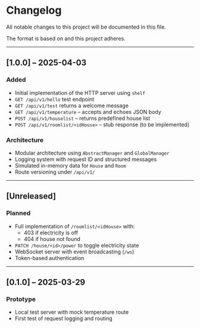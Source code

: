 # Changelog

All notable changes to this project will be documented in this file.

The format is based on and this project adheres.

---

## [1.0.0] – 2025-04-03

### Added
- Initial implementation of the HTTP server using `shelf`
- `GET /api/v1/hello` test endpoint
- `GET /api/v1/test` returns a welcome message
- `GET /api/v1/temperature` – accepts and echoes JSON body
- `POST /api/v1/houselist` – returns predefined house list
- `POST /api/v1/roomlist/<idHouse>` – stub response (to be implemented)

###  Architecture
- Modular architecture using `AbstractManager` and `GlobalManager`
- Logging system with request ID and structured messages
- Simulated in-memory data for `House` and `Room`
- Route versioning under `/api/v1/`

---

## [Unreleased]

###  Planned
- Full implementation of `/roomlist/<idHouse>` with:
  - 403 if electricity is off
  - 404 if house not found
- `PATCH /house/<id>/power` to toggle electricity state
- WebSocket server with event broadcasting (`/ws`)
- Token-based authentication

---

## [0.1.0] – 2025-03-29

###  Prototype
- Local test server with mock temperature route
- First test of request logging and routing

